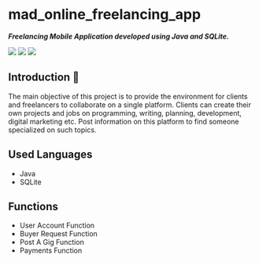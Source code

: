 # mad_online_freelancing_app
<strong><em>Freelancing Mobile Application developed using Java and SQLite.</em></strong>

![](https://media.giphy.com/media/xTMTrEQbKuLVcrLeuG/giphy.gif)   ![](https://media.giphy.com/media/fTh0dr0AfgLT5o2kNK/giphy.gif)  ![](https://media.giphy.com/media/fVoTPA8XlVltz4tW1H/giphy.gif)

## Introduction :speech_balloon:

The main objective of this project is to provide the environment for clients and freelancers to collaborate on a single platform. Clients can create their own projects and jobs on programming, writing, planning, development, digital marketing etc. Post information on this platform to find someone specialized on such topics.

## Used Languages
<ul>
<li>Java</li>
<li>SQLite</li>
</ul>

## Functions

<ul>
<li>User Account Function</li>
<li>Buyer Request Function</li>
<li>Post A Gig Function</li>
<li>Payments Function</li>
</ul>
